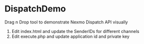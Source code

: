 # DispatchDemo
Drag n Drop tool to demonstrate Nexmo Dispatch API visually

1. Edit index.html and update the SenderIDs for different channels
2. Edit execute.php and update application id and private key
